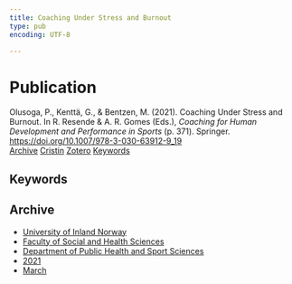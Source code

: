 ```yaml
---
title: Coaching Under Stress and Burnout
type: pub
encoding: UTF-8

---
```

<h1>Publication</h1>
<article id="csl-bib-container-IQQ6BRFT" class="csl-bib-container">
  <div class="csl-bib-body"> <div class="csl-entry">Olusoga, P., Kenttä, G., &#38; Bentzen, M. (2021). Coaching Under Stress and Burnout. In R. Resende &#38; A. R. Gomes (Eds.), <i>Coaching for Human Development and Performance in Sports</i> (p. 371). Springer. <a href="https://doi.org/10.1007/978-3-030-63912-9_19">https://doi.org/10.1007/978-3-030-63912-9_19</a></div> </div>
  <div class="csl-bib-buttons">
    <a href="#taxonomy-article-IQQ6BRFT" alt="archive" class="csl-bib-button">Archive</a>
    <a href="https://app.cristin.no/results/show.jsf?id=1900218" alt="Cristin" class="csl-bib-button">Cristin</a>
    <a href="http://zotero.org/groups/5881554/items/IQQ6BRFT" alt="Zotero" class="csl-bib-button">Zotero</a>
    <a href="#keywords-article-IQQ6BRFT" alt="keywords" class="csl-bib-button">Keywords</a>
  </div>
  <div id="csl-bib-meta-container-IQQ6BRFT"></div>
</article>
<div id="csl-bib-meta-IQQ6BRFT" class="csl-bib-meta">
  <article id="keywords-article-IQQ6BRFT" class="keywords-article">
    <h1>Keywords</h1>
    
  </article>
  <article id="taxonomy-article-IQQ6BRFT" class="taxonomy-article">
    <h1>Archive</h1>
    <ul>
      <li><a href="{{< params subfolder >}}en/archive/?key=3DCRN523">University of Inland Norway</a></li>
      <li><a href="{{< params subfolder >}}en/archive/?key=IDKFS3MX">Faculty of Social and Health Sciences</a></li>
      <li><a href="{{< params subfolder >}}en/archive/?key=FJXE3Z8X">Department of Public Health and Sport Sciences</a></li>
      <li><a href="{{< params subfolder >}}en/archive/?key=HKMXV8PC">2021</a></li>
      <li><a href="{{< params subfolder >}}en/archive/?key=PECWM7F7">March</a></li>
    </ul>
  </article>
</div>
